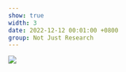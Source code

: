 ```yaml
---
show: true
width: 3
date: 2022-12-12 00:01:00 +0800
group: Not Just Research
---
```

<div>
<img src="{{ 'assets/images/etc/9.JPG' | relative_url }}" class="img-fluid rounded" >
</div>
